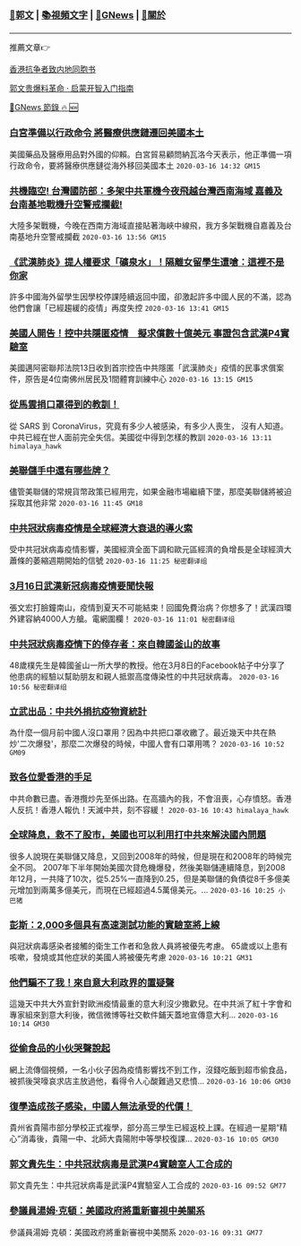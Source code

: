 ###  [:eagle:郭文](https://github.com/ourhimalayas/txt) | [:books:視頻文字](https://github.com/ourhimalayas/txt/blob/master/content/README.md) | [:newspaper:GNews](https://github.com/ourhimalayas/txt/blob/master/content/gnews/README.md) | [:pray:關於](https://github.com/ourhimalayas/home/tree/master/about)
---

推薦文章:point_right:

[香港抗争者致内地同胞书](https://github.com/ourhimalayas/news/blob/master/2019/08/a_letter_from_the_hong_kong_people.md)

[郭文贵爆料革命 · 启蒙开智入门指南](https://github.com/ourhimalayas/txt/issues/1)

[:newspaper:GNews 節錄 :fire: :new:](https://github.com/ourhimalayas/txt/blob/master/content/gnews/README.md) 



### [白宮準備以行政命令 將醫療供應鏈遷回美國本土](/content/gnews/1/README.md)

美國藥品及醫療用品對外國的仰賴。白宮貿易顧問納瓦洛今天表示，他正準備一項行政命令，要將醫療供應鏈從海外移回美國本土  `2020-03-16 14:32 GM15`

### [共機臨空! 台灣國防部：多架中共軍機今夜飛越台灣西南海域 嘉義及台南基地戰機升空警戒攔截!](/content/gnews/2/README.md)

大陸多架戰機，今晚在西南方海域直接貼著海峽中線飛，我方多架戰機自嘉義及台南基地升空警戒攔截  `2020-03-16 13:56 GM15`

### [《武漢肺炎》提人權要求「礦泉水」！隔離女留學生遭嗆：這裡不是你家](/content/gnews/3/README.md)

許多中國海外留學生因學校停課陸續返回中國，卻激起許多中國人民的不滿，認為他們會讓「已經趨緩的疫情」再度失控  `2020-03-16 13:41 GM15`

### [美國人開告！控中共隱匿疫情　擬求償數十億美元 事證包含武漢P4實驗室](/content/gnews/4/README.md)

美國邁阿密聯邦法院13日收到首宗控告中共隱匿「武漢肺炎」疫情的民事求償案件，原告是4位南佛州居民及1間體育訓練中心  `2020-03-16 13:15 GM15`

### [從馬雲捐口罩得到的教訓！](/content/gnews/5/README.md)

從 SARS 到 CoronaVirus，究竟有多少人被感染，有多少人喪生， 沒有人知道。 中共已經在世人面前完全失信。美國從中得到怎樣的教訓  `2020-03-16 13:11 himalaya_hawk`

### [美聯儲手中還有哪些牌？](/content/gnews/6/README.md)

儘管美聯儲的常規貨幣政策已經用完，如果金融市場繼續下墜，那麼美聯儲將被迫採取其他非常  `2020-03-16 11:45 GM18`

### [中共冠狀病毒疫情是全球經濟大衰退的導火索](/content/gnews/7/README.md)

受中共冠狀病毒疫情影響，美國經濟全面下調和歐元區經濟的負增長是全球經濟大蕭條的萎縮週期開始的信號  `2020-03-16 11:25 秘密翻译组`

### [3月16日武漢新冠病毒疫情要聞快報](/content/gnews/8/README.md)

張文宏打臉鐘南山，疫情到夏天不可能結束！回國免費治病？你想多了！武漢四環外建容納4000人方艙。電網圍欄！  `2020-03-16 11:01 秘密翻译组`

### [中共冠狀病毒疫情下的倖存者：來自韓國釜山的故事](/content/gnews/9/README.md)

48歲樸先生是韓國釜山一所大學的教授。他在3月8日的Facebook帖子中分享了他患病的經驗以幫助朋友和親人抵禦高度傳染性的中共冠狀病毒。  `2020-03-16 10:56 秘密翻译组`

### [立武出品：中共外捐抗疫物資統計](/content/gnews/10/README.md)

為什麼一個月前中國人沒口罩用？因為中共把口罩收繳了。最近幾天中共在熱炒&#039;二次爆發&#039;，那麼二次爆發的時候，中國人會有口罩用嗎？  `2020-03-16 10:52 GM09`

### [致各位愛香港的手足](/content/gnews/11/README.md)

中共命數已盡。香港攬炒先至係出路。在高牆內的我，不會沮喪，心存憤怒。香港人反抗！香港人報仇！天滅中共，刻不容緩！  `2020-03-16 10:43 himalaya_hawk`

### [全球降息，救不了股市，美國也可以利用打中共來解決國內問題](/content/gnews/12/README.md)

很多人說現在美聯儲又降息，又回到2008年的時候，但是現在和2008年的時候完全不同。
2007年下半年開始美國次貸危機爆發，然後美聯儲連續降息，到2008年12月，一共降了10次，從5.25%一直降到0.25，但是美聯儲的負債從8千多億美元增加到兩萬多億美元，而現在已經超過4.5萬億美元。...  `2020-03-16 10:25 小巴猪`

### [彭斯：2,000多個具有高速測試功能的實驗室將上線](/content/gnews/13/README.md)

與冠狀病毒感染者接觸的衛生工作者和急救人員將被優先考慮。 65歲或以上患有咳嗽，發燒或其他症狀的美國人將被優先考慮  `2020-03-16 10:21 GM31`

### [他們騙不了我！來自意大利政界的置疑聲](/content/gnews/14/README.md)

這幾天中共大外宣針對歐洲疫情最重的意大利沒少撒歡兒。在中共派了紅十字會和專家組來到意大利後，微信微博等社交軟件鋪天蓋地宣傳意大利...  `2020-03-16 10:14 GM30`

### [從偷食品的小伙哭聲說起](/content/gnews/15/README.md)

網上流傳個視頻，一名小伙子因為疫情影響找不到工作，沒錢吃飯到超市偷食品，被抓後哭嚎哀求店主放過他，看得令人心酸難過又悲憤...  `2020-03-16 10:06 GM30`

### [復學造成孩子感染，中國人無法承受的代價！](/content/gnews/16/README.md)

貴州省貴陽市部分學校正式複學，部分高三學生已經返校上課。在經過一星期“精心”消毒後，貴陽一中、北師大貴陽附中等學校復課...  `2020-03-16 10:05 GM30`

### [郭文貴先生：中共冠狀病毒是武漢P4實驗室人工合成的](/content/gnews/17/README.md)

郭文貴先生：中共冠狀病毒是武漢P4實驗室人工合成的  `2020-03-16 09:52 GM77`

### [參議員湯姆·克頓：美國政府將重新審視中美關系](/content/gnews/18/README.md)

參議員湯姆·克頓：美國政府將重新審視中美關系  `2020-03-16 09:31 GM77`

